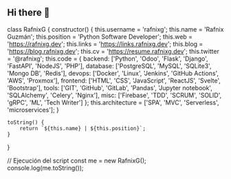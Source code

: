 ## Hi there 👋

class RafnixG {
    constructor() {
        this.username = 'rafnixg';
        this.name = 'Rafnix Guzmán';
        this.position = 'Python Software Developer';
        this.web = 'https://rafnixg.dev';
        this.links = 'https://links.rafnixg.dev';
        this.blog = 'https://blog.rafnixg.dev';
        this.cv = 'https://resume.rafnixg.dev';
        this.twitter = '@rafnixg';
        this.code = {
            backend: ['Python', 'Odoo', 'Flask', 'Django', 'FastAPI', 'NodeJS', 'PHP'],
            database: ['PostgreSQL', 'MySQL', 'SQLite3', 'Mongo DB', 'Redis'],
            devops: ['Docker', 'Linux', 'Jenkins', 'GitHub Actions', 'AWS', 'Proxmox'],
            frontend: ['HTML', 'CSS', 'JavaScript', 'ReactJS', 'Svelte', 'Bootstrap'],
            tools: ['GIT', 'GitHub', 'GitLab', 'Pandas', 'Jupyter notebook', 'SQLAlchemy', 'Celery', 'Nginx'],
            misc: ['Firebase', 'TDD', 'SCRUM', 'SOLID', 'gRPC', 'ML', 'Tech Writer']
        };
        this.architecture = ['SPA', 'MVC', 'Serverless', 'microservices'];
    }

    toString() {
        return `${this.name} | ${this.position}`;
    }
}

// Ejecución del script
const me = new RafnixG();
console.log(me.toString());


<!--
**german-rs/german-rs** is a ✨ _special_ ✨ repository because its `README.md` (this file) appears on your GitHub profile.

Here are some ideas to get you started:

- 🔭 I’m currently working on ...
- 🌱 I’m currently learning ...
- 👯 I’m looking to collaborate on ...
- 🤔 I’m looking for help with ...
- 💬 Ask me about ...
- 📫 How to reach me: ...
- 😄 Pronouns: ...
- ⚡ Fun fact: ...
-->
